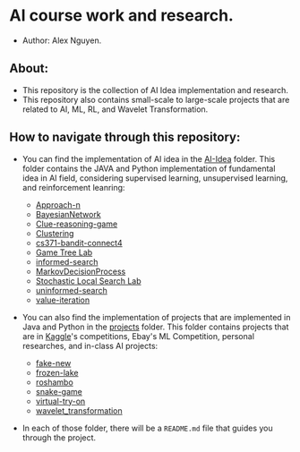 # AI course work and research.

* Author: Alex Nguyen.

## About:
* This repository is the collection of AI Idea implementation and research.
* This repository also contains small-scale to large-scale projects that are related to AI, ML, RL, and Wavelet Transformation.

## How to navigate through this repository:
* You can find the implementation of AI idea in the [AI-Idea](./AI-Idea/) folder. This folder contains the JAVA and Python implementation of fundamental idea in AI field, considering supervised learning, unsupervised learning, and reinforcement leanring:
  * [Approach-n](./AI-Idea/approach-n/)
  * [BayesianNetwork](./AI-Idea/BayesianNetwork/) 
  * [Clue-reasoning-game](./AI-Idea/Clue-reasoning-game/)
  * [Clustering](./AI-Idea/Clustering/)
  * [cs371-bandit-connect4](./AI-Idea/cs371-bandit-connect4/)
  * [Game Tree Lab](./AI-Idea/Game%20Tree%20Lab/)
  * [informed-search](./AI-Idea/informed-search/)
  * [MarkovDecisionProcess](./AI-Idea/MarkovDecisionProcess/)
  * [Stochastic Local Search Lab](./AI-Idea/Stochastic%20Local%20Search%20Lab/)
  * [uninformed-search](./AI-Idea/uninformed-search/)
  * [value-iteration](./AI-Idea/value-iteration/)

* You can also find the implementation of projects that are implemented in Java and Python in the [projects](./projects/) folder. This folder contains projects that are in [Kaggle](https://www.kaggle.com/)'s competitions, Ebay's ML Competition, personal researches, and in-class AI projects:
  * [fake-new](./projects/fake_new/)
  * [frozen-lake](./projects/frozen-lake/)
  * [roshambo](./projects/roshambo/)
  * [snake-game](./projects/snake-game/)
  * [virtual-try-on](./projects/virtual-try-on/)
  * [wavelet_transformation](./projects/wavelet_transformation/)

* In each of those folder, there will be a `README.md` file that guides you through the project.
